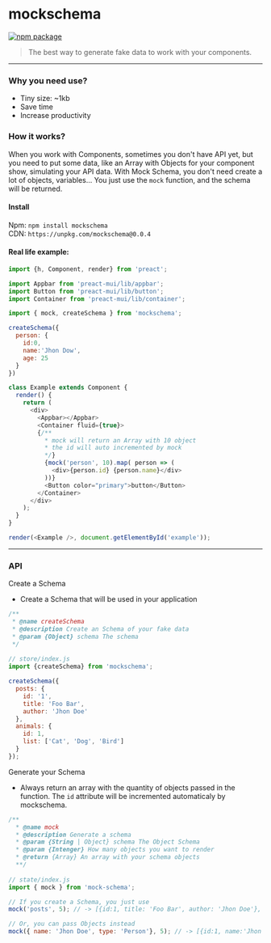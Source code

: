 # mockschema

[![npm package](https://img.shields.io/badge/npm-v0.0.4-blue.svg)](https://www.npmjs.com/package/mockschema)

> The best way to generate fake data to work with your components.

---

### Why you need use?
 * Tiny size: ~1kb
 * Save time
 * Increase productivity


### How it works?
When you work with Components, sometimes you don't have API yet, but you need to put some data, like an Array with Objects for your component show, simulating your API data. With Mock Schema, you don't need
create a lot of objects, variables... You just use the ```mock``` function, and the schema will be returned.


#### Install

Npm: `npm install mockschema` </br>
CDN: `https://unpkg.com/mockschema@0.0.4`

#### Real life example:

```javascript
import {h, Component, render} from 'preact';

import Appbar from 'preact-mui/lib/appbar';
import Button from 'preact-mui/lib/button';
import Container from 'preact-mui/lib/container';

import { mock, createSchema } from 'mockschema';

createSchema({
  person: {
    id:0, 
    name:'Jhon Dow', 
    age: 25
  }
})

class Example extends Component {
  render() {
    return (
      <div>
        <Appbar></Appbar>
        <Container fluid={true}>
        {/** 
          * mock will return an Array with 10 object
          * the id will auto incremented by mock
          */}
          {mock('person', 10).map( person => (
            <div>{person.id} {person.name}</div>
          ))}
          <Button color="primary">button</Button>
        </Container>
      </div>
    );
  }
}

render(<Example />, document.getElementById('example'));
```

---

### API

 Create a Schema
 * Create a Schema that will be used in your application
```javascript
/**
 * @name createSchema
 * @description Create an Schema of your fake data
 * @param {Object} schema The schema
 */
 
// store/index.js
import {createSchema} from 'mockschema';

createSchema({
  posts: {
    id: '1',
    title: 'Foo Bar',
    author: 'Jhon Doe'
  },
  animals: {
    id: 1,
    list: ['Cat', 'Dog', 'Bird']
  }
});
```

Generate your Schema
 * Always return an array with the quantity of objects passed in the function. The ```id``` attribute will be incremented automaticaly by mockschema.

```javascript
/**
  * @name mock
  * @description Generate a schema
  * @param {String | Object} schema The Object Schema
  * @param {Intenger} How many objects you want to render
  * @return {Array} An array with your schema objects
  **/
 
// state/index.js
import { mock } from 'mock-schema';

// If you create a Schema, you just use
mock('posts', 5); // -> [{id:1, title: 'Foo Bar', author: 'Jhon Doe'}, {id:2, title: 'Foo Bar', author: 'Jhon Doe'}, ...]

// Or, you can pass Objects instead
mock({ name: 'Jhon Doe', type: 'Person'}, 5); // -> [{id:1, name:'Jhon Doe', type: 'Person'}, {id:2, name:'Jhon Doe', type: 'Person'}, ...]

```
